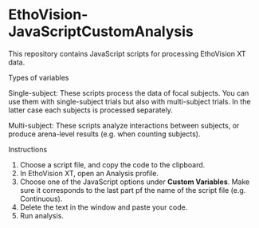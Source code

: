 # EthoVision-JavaScriptCustomAnalysis
This repository contains JavaScript scripts for processing EthoVision XT data.

Types of variables

Single-subject: These scripts process the data of focal subjects. You can use them with single-subject trials but also with multi-subject trials. In the latter case each subjects is processed separately.

Multi-subject: These scripts analyze interactions between subjects, or produce arena-level results (e.g. when counting subjects). 


Instructions
1. Choose a script file, and copy the code to the clipboard.
2. In EthoVision XT, open an Analysis profile.
3. Choose one of the JavaScript options under **Custom Variables**. Make sure it corresponds to the last part pf the name of the script file (e.g. Continuous).
4. Delete the text in the window and paste your code.
5. Run analysis.

